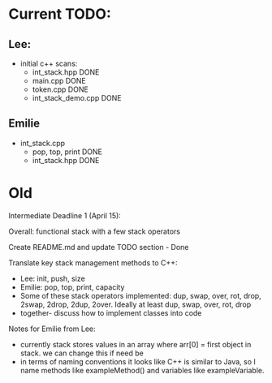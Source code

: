 # Current TODO: 

## Lee:
- initial c++ scans:
    - int_stack.hpp DONE
    - main.cpp DONE
    - token.cpp DONE
    - int_stack_demo.cpp DONE
## Emilie
- int_stack.cpp
    - pop, top, print DONE
    - int_stack.hpp DONE


# Old

Intermediate Deadline 1 (April 15): 

Overall: functional stack with a few stack operators

Create README.md and update TODO section - Done 

Translate key stack management methods to C++:
- Lee: init, push, size
- Emilie: pop, top, print, capacity
- Some of these stack operators implemented: dup, swap, over, rot, drop, 2swap, 2drop, 2dup, 2over. Ideally at least dup, swap, over, rot, drop
- together- discuss how to implement classes into code


Notes for Emilie from Lee:
- currently stack stores values in an array where arr[0] = first object in stack. we can change this if need be
- in terms of naming conventions it looks like C++ is similar to Java, so I name methods like exampleMethod() and variables like exampleVariable.